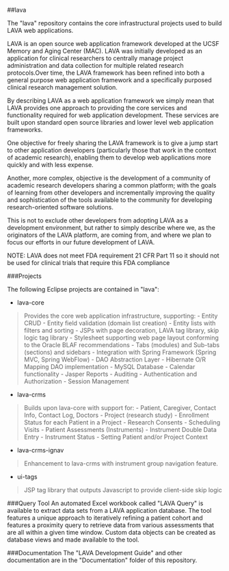 ##lava

The "lava" repository contains the core infrastructural projects used to build LAVA web applications. 

LAVA is an open source web application framework developed at the UCSF Memory and Aging Center (MAC).  LAVA was initially developed as an application for clinical researchers to centrally manage project administration and data collection for multiple related research protocols.Over time, the LAVA framework has been refined into both a general purpose web application framework and a specifically purposed clinical research management solution.   

By describing LAVA as a web application framework we simply mean that LAVA provides one approach to providing the core services and functionality required for web application development.  These services are built upon standard open source libraries and lower level web application frameworks.

One objective for freely sharing the LAVA framework is to give a jump start to other application developers (particularly those that work in the context of academic research), enabling them to develop web applications more quickly and with less expense.   

Another, more complex, objective is the development of a community of academic research developers sharing a common platform; with the goals of learning from other developers  and incrementally improving the quality and sophistication of the tools available to the community for developing research-oriented software solutions.

This is not to exclude other developers from adopting LAVA as a development environment, but rather to simply describe where we, as the originators of the LAVA platform, are coming from, and where we plan to focus our efforts in our future development of LAVA. 

NOTE: LAVA does not meet FDA requirement 21 CFR Part 11 so it should not be used for clinical trials that require this FDA compliance



###Projects

The following Eclipse projects are contained in "lava":

- lava-core
> Provides the core web application infrastructure, supporting:
    - Entity CRUD
    - Entity field validation (domain list creation)
    - Entity lists with filters and sorting
    - JSPs with page decoration, LAVA tag library, skip logic tag library
    - Stylesheet supporting web page layout conforming to the Oracle BLAF recommendations
    - Tabs (modules) and Sub-tabs (sections) and sidebars
    - Integration with Spring Framework (Spring MVC, Spring WebFlow)
    - DAO Abstraction Layer
    - Hibernate O/R Mapping DAO implementation
    - MySQL Database
    - Calendar functionality
    - Jasper Reports
    - Auditing
    - Authentication and Authorization
    - Session Management
    
- lava-crms
> Builds upon lava-core with support for:
    - Patient, Caregiver, Contact Info, Contact Log, Doctors
    - Project (research study)
    - Enrollment Status for each Patient in a Project
    - Research Consents
    - Scheduling Visits
    - Patient Assessments (Instruments)
    - Instrument Double Data Entry 
    - Instrument Status
    - Setting Patient and/or Project Context
    
- lava-crms-ignav
> Enhancement to lava-crms with instrument group navigation feature.

- ui-tags
> JSP tag library that outputs Javascript to provide client-side skip logic


###Query Tool
An automated Excel workbook called "LAVA Query" is available to extract data sets from a LAVA application database. The tool features a unique approach to iteratively refining a patient cohort and features a proximity query to retrieve data from various assessments that are all within a given time window. Custom data objects can be created as database views and made available to the tool.


###Documentation
The "LAVA Development Guide" and other documentation are in the "Documentation" folder of this repository.



    
    
    
